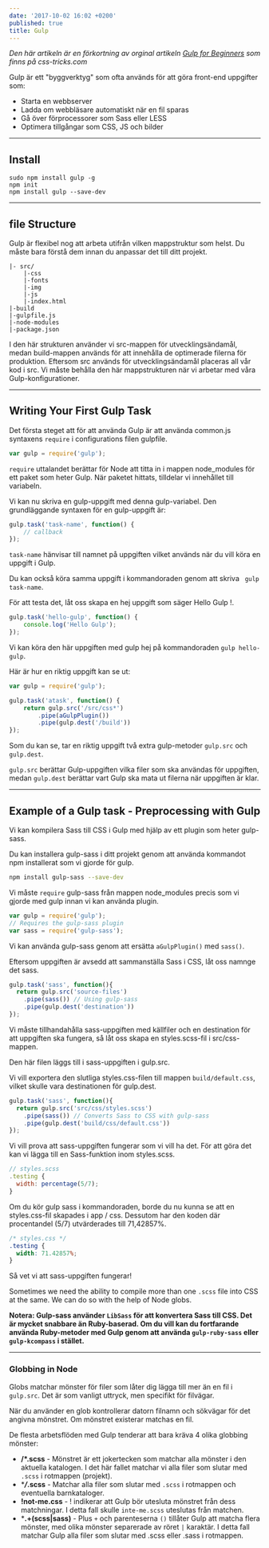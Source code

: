```yaml
---
date: '2017-10-02 16:02 +0200'
published: true
title: Gulp
---
```

*Den här artikeln är en förkortning av orginal artikeln [Gulp for Beginners](https://css-tricks.com/gulp-for-beginners) som finns på css-tricks.com*


Gulp är ett "byggverktyg" som ofta används för att göra front-end uppgifter som:

* Starta en webbserver
* Ladda om webbläsare automatiskt när en fil sparas
* Gå över förprocessorer som Sass eller LESS
* Optimera tillgångar som CSS, JS och bilder

---

## Install

```
sudo npm install gulp -g
npm init
npm install gulp --save-dev
```

---

## file Structure

Gulp är flexibel nog att arbeta utifrån vilken mappstruktur som helst. Du måste bara förstå dem innan du anpassar det till ditt projekt.

```
|- src/
    |-css
    |-fonts
    |-img
    |-js
    |-index.html
|-build
|-gulpfile.js
|-node-modules
|-package.json
```

I den här strukturen använder vi src-mappen för utvecklingsändamål, medan build-mappen används för att innehålla de optimerade filerna för produktion. Eftersom src används för utvecklingsändamål placeras all vår kod i src. Vi måste behålla den här mappstrukturen när vi arbetar med våra Gulp-konfigurationer. 

---

## Writing Your First Gulp Task

Det första steget att för att använda Gulp är att använda common.js syntaxens `require`  i configurations filen gulpfile.

```js
var gulp = require('gulp');
```

`require` uttalandet berättar för Node att titta in i mappen node_modules för ett paket som heter Gulp. När paketet hittats, tilldelar vi innehållet till variabeln.

Vi kan nu skriva en gulp-uppgift med denna gulp-variabel. Den grundläggande syntaxen för en gulp-uppgift är:

```js
gulp.task('task-name', function() {
    // callback
});
```

`task-name` hänvisar till namnet på uppgiften vilket används när du vill köra en uppgift i Gulp. 

Du kan också köra samma uppgift i kommandoraden genom att skriva ` gulp task-name`.

För att testa det, låt oss skapa en hej uppgift som säger Hello Gulp !.

```js
gulp.task('hello-gulp', function() {
    console.log('Hello Gulp');
});
```

Vi kan köra den här uppgiften med gulp hej på kommandoraden `gulp hello-gulp`.

Här är hur en riktig uppgift kan se ut:

```js
var gulp = require('gulp');

gulp.task('atask', function() {
    return gulp.src('/src/css*')
        .pipe(aGulpPlugin())
        .pipe(gulp.dest('/build'))
});
```


Som du kan se, tar en riktig uppgift två extra gulp-metoder `gulp.src` och `gulp.dest`.

`gulp.src` berättar Gulp-uppgiften vilka filer som ska användas för uppgiften, medan `gulp.dest` berättar vart Gulp ska mata ut filerna när uppgiften är klar.

---

## Example of a Gulp task - Preprocessing with Gulp

Vi kan kompilera Sass till CSS i Gulp med hjälp av ett plugin som heter gulp-sass.

Du kan installera gulp-sass i ditt projekt genom att använda kommandot npm installerat som vi gjorde för gulp.

```bash
npm install gulp-sass --save-dev
```

Vi måste `require` gulp-sass från mappen node_modules precis som vi gjorde med gulp innan vi kan använda plugin.

```js
var gulp = require('gulp');
// Requires the gulp-sass plugin
var sass = require('gulp-sass');
```

Vi kan använda gulp-sass genom att ersätta `aGulpPlugin()` med `sass()`.

Eftersom uppgiften är avsedd att sammanställa Sass i CSS, låt oss namnge det sass.

```js
gulp.task('sass', function(){
  return gulp.src('source-files')
    .pipe(sass()) // Using gulp-sass
    .pipe(gulp.dest('destination'))
});
```

Vi måste tillhandahålla sass-uppgiften med källfiler och en destination för att uppgiften ska fungera, så låt oss skapa en styles.scss-fil i src/css-mappen.

Den här filen läggs till i sass-uppgiften i gulp.src.

Vi vill exportera den slutliga styles.css-filen till mappen `build/default.css`, vilket skulle vara destinationen för gulp.dest.

```js
gulp.task('sass', function(){
  return gulp.src('src/css/styles.scss')
    .pipe(sass()) // Converts Sass to CSS with gulp-sass
    .pipe(gulp.dest('build/css/default.css'))
});
```

Vi vill prova att sass-uppgiften fungerar som vi vill ha det. För att göra det kan vi lägga till en Sass-funktion inom styles.scss.

```js
// styles.scss
.testing {
  width: percentage(5/7);
}
```

Om du kör gulp sass i kommandoraden, borde du nu kunna se att en styles.css-fil skapades i app / css. Dessutom har den koden där procentandel (5/7) utvärderades till 71,42857%.

```css
/* styles.css */
.testing {
  width: 71.42857%; 
}
```

Så vet vi att sass-uppgiften fungerar!

Sometimes we need the ability to compile more than one `.scss` file into CSS at the same. We can do so with the help of Node globs.

**Notera: Gulp-sass använder `LibSass` för att konvertera Sass till CSS. Det är mycket snabbare än Ruby-baserad. Om du vill kan du fortfarande använda Ruby-metoder med Gulp genom att använda `gulp-ruby-sass` eller `gulp-kcompass` i stället.**

---

### Globbing in Node

Globs matchar mönster för filer som låter dig lägga till mer än en fil i `gulp.src`. Det är som vanligt uttryck, men specifikt för filvägar.

När du använder en glob kontrollerar datorn filnamn och sökvägar för det angivna mönstret. Om mönstret existerar matchas en fil.

De flesta arbetsflöden med Gulp tenderar att bara kräva 4 olika globbing mönster:

* **/*.scss** - Mönstret är ett jokertecken som matchar alla mönster i den aktuella katalogen. I det här fallet matchar vi alla filer som slutar med `.scss` i rotmappen (projekt).
* ****/*.scss** - Matchar alla filer som slutar med `.scss` i rotmappen och eventuella barnkataloger.
* **!not-me.css** - ! indikerar att Gulp bör utesluta mönstret från dess matchningar. I detta fall skulle `inte-me.scss` uteslutas från matchen.
* ***.+(scss|sass)** -  Plus `+` och parenteserna `()` tillåter Gulp att matcha flera mönster, med olika mönster separerade av röret `|` karaktär. I detta fall matchar Gulp alla filer som slutar med .scss eller .sass i rotmappen.
